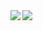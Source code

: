 <img align="left" src="https://github-readme-stats.vercel.app/api?username=NazmiAltun&show_icons=true" />
<img align="left" src="https://github-readme-stats.vercel.app/api/top-langs/?username=NazmiAltun" />

<!--
**NazmiAltun/NazmiAltun** is a ✨ _special_ ✨ repository because its `README.md` (this file) appears on your GitHub profile.

Here are some ideas to get you started:

- 🔭 I’m currently working on ...
- 🌱 I’m currently learning ...
- 👯 I’m looking to collaborate on ...
- 🤔 I’m looking for help with ...
- 💬 Ask me about ...
- 📫 How to reach me: ...
- 😄 Pronouns: ...
- ⚡ Fun fact: ...
-->
